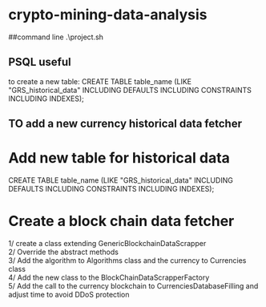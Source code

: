 # crypto-mining-data-analysis
##command line .\project.sh

## PSQL useful
to create a new table:
CREATE TABLE table_name (LIKE "GRS_historical_data" INCLUDING DEFAULTS INCLUDING CONSTRAINTS INCLUDING INDEXES);


## TO add a new currency historical data fetcher
# Add new table for historical data
CREATE TABLE table_name (LIKE "GRS_historical_data" INCLUDING DEFAULTS INCLUDING CONSTRAINTS INCLUDING INDEXES);

# Create a block chain data fetcher
1/ create a class extending GenericBlockchainDataScrapper  
2/ Override the abstract methods  
3/ Add the algorithm to Algorithms class and the currency to Currencies class  
4/ Add the new class to the BlockChainDataScrapperFactory  
5/ Add the call to the currency blockchain to CurrenciesDatabaseFilling and adjust time to avoid DDoS protection
  
